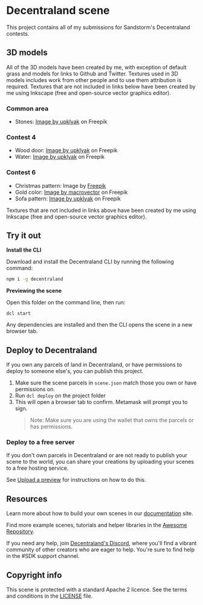 # Decentraland scene

This project contains all of my submissions for Sandstorm's Decentraland contests.

## 3D models

All of the 3D models have been created by me, with exception of default grass and models for links to Github and Twitter. Textures used in 3D models includes work from other people and to use them attribution is required. Textures that are not included in links below have been created by me using Inkscape (free and open-source vector graphics editor).

### Common area

- Stones: <a href="https://www.freepik.com/free-vector/game-texture-stones-pebbles-seamless-pattern_23954927.htm#&position=1&from_view=undefined">Image by upklyak</a> on Freepik

### Contest 4

- Wood door: <a href="https://www.freepik.com/free-vector/textures-different-color-wooden-boards_25581774.htm">Image by upklyak</a> on Freepik
- Water: <a href="https://www.freepik.com/free-vector/textures-water-green-grass-ivy-leaves-game-background-vector-cartoon-seamless-patterns-top-view-sea-ocean-lake-surface-summer-lawn-wall-with-hedera-plants_21376701.htm#query=texture&position=37&from_view=author">Image by upklyak</a> on Freepik

### Contest 6

- Christmas pattern: Image by <a href="https://www.freepik.com/free-vector/vintage-christmas-pattern_11376227.htm#query=christmas%20pattern&position=17&from_view=search&track=sph">Freepik</a>
- Gold color: <a href="https://www.freepik.com/free-vector/golden-waves-background_10604135.htm#query=gold&position=6&from_view=search&track=sph">Image by macrovector</a> on Freepik
- Sofa pattern: <a href="https://www.freepik.com/free-vector/leather-texture-quilt-sofa-upholstery-seamless-background-red-black-brown-elegant-buttoned-fabric-quilted-with-symmetric-sewn-buttons-luxury-furniture-trim-samples-realistic-3d-vector-set_25654710.htm#page=3&query=pattern&position=13&from_view=author">Image by upklyak</a> on Freepik

Textures that are not included in links above have been created by me using Inkscape (free and open-source vector graphics editor).

## Try it out

**Install the CLI**

Download and install the Decentraland CLI by running the following command:

```bash
npm i -g decentraland
```

**Previewing the scene**

Open this folder on the command line, then run:

```
dcl start
```

Any dependencies are installed and then the CLI opens the scene in a new browser tab.

## Deploy to Decentraland

If you own any parcels of land in Decentraland, or have permissions to deploy to someone else's, you can publish this project.

1. Make sure the scene parcels in `scene.json` match those you own or have permissions on.
2. Run `dcl deploy` on the project folder
3. This will open a browser tab to confirm. Metamask will prompt you to sign.
   > Note: Make sure you are using the wallet that owns the parcels or has permissions.

### Deploy to a free server

If you don't own parcels in Decentraland or are not ready to publish your scene to the world, you can share your creations by uploading your scenes to a free hosting service.

See [Upload a preview](https://docs.decentraland.org/development-guide/deploy-to-now/) for instructions on how to do this.

## Resources

Learn more about how to build your own scenes in our [documentation](https://docs.decentraland.org/) site.

Find more example scenes, tutorials and helper libraries in the [Awesome Repository](https://github.com/decentraland-scenes/Awesome-Repository).

If you need any help, join [Decentraland's Discord](https://dcl.gg/discord), where you'll find a vibrant community of other creators who are eager to help. You're sure to find help in the #SDK support channel.

## Copyright info

This scene is protected with a standard Apache 2 licence. See the terms and conditions in the [LICENSE](/LICENSE) file.
